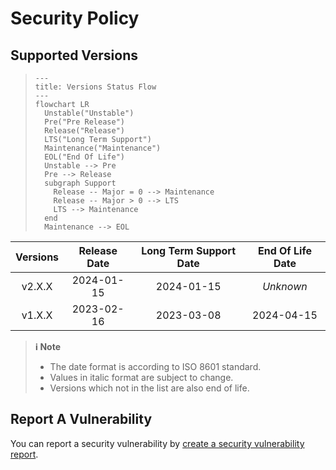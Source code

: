 # Security Policy

## Supported Versions

> ```mermaid
> ---
> title: Versions Status Flow
> ---
> flowchart LR
>   Unstable("Unstable")
>   Pre("Pre Release")
>   Release("Release")
>   LTS("Long Term Support")
>   Maintenance("Maintenance")
>   EOL("End Of Life")
>   Unstable --> Pre
>   Pre --> Release
>   subgraph Support
>     Release -- Major = 0 --> Maintenance
>     Release -- Major > 0 --> LTS
>     LTS --> Maintenance
>   end
>   Maintenance --> EOL
> ```

| **Versions** | **Release Date** | **Long Term Support Date** | **End Of Life Date** |
|:-:|:-:|:-:|:-:|
| v2.X.X | 2024-01-15 | 2024-01-15 | *Unknown* |
| v1.X.X | 2023-02-16 | 2023-03-08 | 2024-04-15 |

> **ℹ️ Note**
>
> - The date format is according to ISO 8601 standard.
> - Values in italic format are subject to change.
> - Versions which not in the list are also end of life.

## Report A Vulnerability

You can report a security vulnerability by [create a security vulnerability report](https://github.com/hugoalh/hugoalh/blob/main/universal-guide/contributing.md#create-a-security-vulnerability-report).
